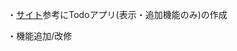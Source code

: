 ・[サイト](https://webbibouroku.com/Blog/Article/react-redux-todo#outline__14
)参考にTodoアプリ(表示・追加機能のみ)の作成

・機能追加/改修
